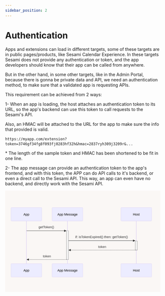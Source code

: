 ```yaml
---
sidebar_position: 2
---
```


# Authentication
Apps and extensions can load in different targets, some of these targets are in public pages/products, like Sesami Calendar Experience. In these targets Sesami does not provide any authentication or token, and the app developers should know that their app can be called from anywhere.

But in the other hand, in some other targets, like in the Admin Portal, because there is gonna be private data and API, we need an authentication method, to make sure that a validated app is requesting APIs.

This requirement can be achieved from 2 ways:

1- When an app is loading, the host attaches an authentication token to its URL, so the app's backend can use this token to call requests to the Sesami's API.

Also, an HMAC will be attached to the URL for the app to make sure the info that provided is valid.

```markup
https://myapp.com/extension?token=3746gf34fg8f093fj0283hf32h&hmac=2837ryh309j3209r&...
```
<p class="sesami-description">* The length of the sample token and HMAC has been shortened to be fit in one line.</p>

2- The app message can provide an authentication token to the app's frontend, and with this token, the APP can do API calls to it's backend, or even a direct call to the Sesami API.
This way, an app can even have no backend, and directly work with the Sesami API.

![Authentication](/img/app-authentication.png)
